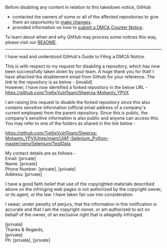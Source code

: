 Before disabling any content in relation to this takedown notice, GitHub
- contacted the owners of some or all of the affected repositories to give them an opportunity to [make changes](https://docs.github.com/en/github/site-policy/dmca-takedown-policy#a-how-does-this-actually-work).
- provided information on how to [submit a DMCA Counter Notice](https://docs.github.com/en/articles/guide-to-submitting-a-dmca-counter-notice).

To learn about when and why GitHub may process some notices this way, please visit our [README](https://github.com/github/dmca/blob/master/README.md#anatomy-of-a-takedown-notice).

---

I have read and understood GitHub's Guide to Filing a DMCA Notice.

This is with respect to my request for disabling a repository, which has now been successfully taken down by your team. A huge thank you for that! I have attached the disablement email from Github for your reference. The link to the repository is as below - 
[invalid]  
However, I have now identified a forked repository in the below URL -https://github.com/TrellixVulnTeam/Sheersa-Mohanty_YPVX

I am raising this request to disable the forked repository since this also contains sensitive information (official email address of a company's current employee) from the parent repository. Since this is public, the company's sensitive information is also public and anyone can access this.
You may refer to one of the folders as shared in the link below -

https://github.com/TrellixVulnTeam/Sheersa-Mohanty_YPVX/tree/main/UIAF-Selenium_Python-master/venv/Selenium/TestData

My contact details are as follows -  
Email: [private]  
Name: [private]  
Phone Number: [private], [private]  
Address: [private]  

I have a good faith belief that use of the copyrighted materials described above on the infringing web pages is not authorized by the copyright owner, or its agent, or the law. I have taken fair use into consideration.

I swear, under penalty of perjury, that the information in this notification is accurate and that I am the copyright owner, or am authorized to act on behalf of the owner, of an exclusive right that is allegedly infringed.

[private]  
Thanks & Regards,  
[private]  
Ph: [private], [private]  
